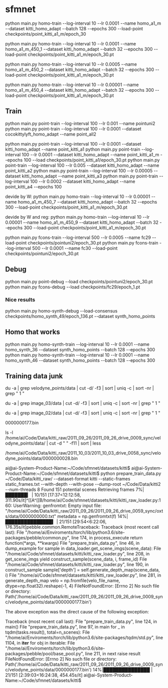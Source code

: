 # sfmnet

python main.py homo-train --log-interval 10 --lr 0.0001 --name homo_a1_m --dataset kitti_homo_adapt --batch 128 --epochs 300 --load-point checkpoints/point_kitti_a1_m/epoch_30

python main.py homo-train --log-interval 10 --lr 0.0001 --name homo_a1_m_450_1 --dataset kitti_homo_adapt --batch 32 --epochs 300 --load-point checkpoints/point_kitti_a1_m/epoch_30.pt

python main.py homo-train --log-interval 10 --lr 0.0005 --name homo_a1_m_450_2 --dataset kitti_homo_adapt --batch 32 --epochs 300 --load-point checkpoints/point_kitti_a1_m/epoch_30.pt

python main.py homo-train --log-interval 10 --lr 0.00001 --name homo_a1_m_450_4 --dataset kitti_homo_adapt --batch 32 --epochs 300 --load-point checkpoints/point_kitti_a1_m/epoch_30.pt

## Train
python main.py point-train --log-interval 100 --lr 0.001 --name pointuni2
python main.py point-train --log-interval 100 --lr 0.0001 --dataset cocokittylyft_homo_adapt --name point_all2

python main.py point-train --log-interval 100 --lr 0.0001 --dataset kitti_homo_adapt --name point_kitti_a1
python main.py point-train --log-interval 100 --lr 0.0001 --dataset kitti_homo_adapt --name point_kitti_a1_m --epochs 100 --load checkpoints/point_kitti_a1/epoch_30.pt
python main.py point-train --log-interval 100 --lr 0.005 --dataset kitti_homo_adapt --name point_kitti_a2
python main.py point-train --log-interval 100 --lr 0.00005 --dataset kitti_homo_adapt --name point_kitti_a3
python main.py point-train --log-interval 100 --lr 0.0002 --dataset kitti_homo_adapt --name point_kitti_a4 --epochs 100

devide by W:
python main.py homo-train --log-interval 10 --lr 0.00001 --name homo_a1_m_450_7 --dataset kitti_homo_adapt --batch 32 --epochs 300 --load-point checkpoints/point_kitti_a1_m/epoch_30.pt

devide by W and reg:
python main.py homo-train --log-interval 10 --lr 0.00001 --name homo_a1_m_450_9 --dataset kitti_homo_adapt --batch 32 --epochs 300 --load-point checkpoints/point_kitti_a1_m/epoch_30.pt

python main.py fcons-train --log-interval 500 --lr 0.0005 --name fc29 --load-point checkpoints/pointuni2/epoch_30.pt
python main.py fcons-train --log-interval 500 --lr 0.0001 --name fc30 --load-point checkpoints/pointuni2/epoch_30.pt

## Debug
python main.py point-debug --load checkpoints/pointuni2/epoch_30.pt
python main.py fcons-debug --load checkpoints/fc29/epoch_1.pt 

### Nice results
python main.py homo-synth-debug --load-consensus checkpoints/homo_synth_49/epoch_136.pt --dataset synth_homo_points

## Homo that works
python main.py homo-synth-train --log-interval 10 --lr 0.0001 --name homo_synth_36 --dataset synth_homo_points --batch 128 --epochs 300
python main.py homo-synth-train --log-interval 10 --lr 0.0001 --name homo_synth_46 --dataset synth_homo_points --batch 128 --epochs 300



## Training data junk

du -a | grep velodyne_points/data | cut -d/ -f3 | sort | uniq -c | sort -nr | grep " 1 "

du -a | grep image_03/data | cut -d/ -f3 | sort | uniq -c | sort -nr | grep " 1 "

du -a | grep image_02/data | cut -d/ -f3 | sort | uniq -c | sort -nr | grep " 1 "


0000000177.bin

ls -l /home/ai/Code/Data/kitti_raw/2011_09_26/2011_09_26_drive_0009_sync/velodyne_points/data/ | cut -d " " -f11 | sort | less


/home/ai/Code/Data/kitti_raw/2011_10_03/2011_10_03_drive_0058_sync/velodyne_points/data/0000000028.bin


ai@ai-System-Product-Name:~/Code/sfmnet/datasets/kitti$
ai@ai-System-Product-Name:~/Code/sfmnet/datasets/kitti$ python prepare_train_data.py ~/Code/Data/kitti_raw/ --dataset-format kitti --static-frames static_frames.txt --with-depth --with-pose --dump-root ~/Code/Data/kitti2 --num-threads 8
Found 151 potential scenes
Retrieving frames
  7%|███████▎                                                                                                      | 10/151 [17:37<12:12:58, 311.90s/it]^[[A^[[B/home/ai/Code/sfmnet/datasets/kitti/kitti_raw_loader.py:160: UserWarning: genfromtxt: Empty input file: "/home/ai/Code/Data/kitti_raw/2011_09_26/2011_09_26_drive_0059_sync/oxts/data/0000000000.txt"
  metadata = np.genfromtxt(f)
 14%|███████████████▍                                                                                               | 21/151 [29:54<6:22:06, 176.35s/it]pebble.common.RemoteTraceback: Traceback (most recent call last):
  File "/home/ai/Enviroments/torch/lib/python3.6/site-packages/pebble/common.py", line 174, in process_execute
    return function(*args, **kwargs)
  File "prepare_train_data.py", line 46, in dump_example
    for sample in data_loader.get_scene_imgs(scene_data):
  File "/home/ai/Code/sfmnet/datasets/kitti/kitti_raw_loader.py", line 208, in get_scene_imgs
    yield construct_sample(scene_data, i, frame_id)
  File "/home/ai/Code/sfmnet/datasets/kitti/kitti_raw_loader.py", line 190, in construct_sample
    sample['depth'] = self.generate_depth_map(scene_data, i)
  File "/home/ai/Code/sfmnet/datasets/kitti/kitti_raw_loader.py", line 281, in generate_depth_map
    velo = np.fromfile(velo_file_name, dtype=np.float32).reshape(-1, 4)
FileNotFoundError: [Errno 2] No such file or directory: Path('/home/ai/Code/Data/kitti_raw/2011_09_26/2011_09_26_drive_0009_sync/velodyne_points/data/0000000177.bin')


The above exception was the direct cause of the following exception:

Traceback (most recent call last):
  File "prepare_train_data.py", line 124, in <module>
    main()
  File "prepare_train_data.py", line 97, in main
    for _ in tqdm(tasks.result(), total=n_scenes):
  File "/home/ai/Enviroments/torch/lib/python3.6/site-packages/tqdm/std.py", line 1104, in __iter__
    for obj in iterable:
  File "/home/ai/Enviroments/torch/lib/python3.6/site-packages/pebble/pool/base_pool.py", line 211, in next
    raise result
FileNotFoundError: [Errno 2] No such file or directory: Path('/home/ai/Code/Data/kitti_raw/2011_09_26/2011_09_26_drive_0009_sync/velodyne_points/data/0000000177.bin')
 14%|███████████████                                                                                             | 21/151 [2:39:03<16:24:38, 454.45s/it]
ai@ai-System-Product-Name:~/Code/sfmnet/datasets/kitti$ 